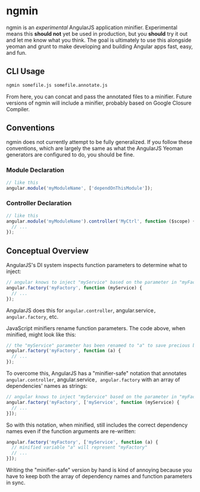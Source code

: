 # ngmin
ngmin is an _experimental_ AngularJS application minifier. Experimental means this **should not** yet be used in production, but you **should** try it out and let me know what you think. The goal is ultimately to use this alongside yeoman and grunt to make developing and building Angular apps fast, easy, and fun.

## CLI Usage

```bash
ngmin somefile.js somefile.annotate.js
```

From here, you can concat and pass the annotated files to a minifier. Future versions of ngmin will include a minifier, probably based on Google Closure Compiler.

## Conventions
ngmin does not currently attempt to be fully generalized. If you follow these conventions, which are largely the same as what the AngularJS Yeoman generators are configured to do, you should be fine.

### Module Declaration

```javascript
// like this
angular.module('myModuleName', ['dependOnThisModule']);
```

### Controller Declaration

```javascript
// like this
angular.module('myModuleName').controller('MyCtrl', function ($scope) {
  // ...
});
```

## Conceptual Overview
AngularJS's DI system inspects function parameters to determine what to inject:
```javascript
// angular knows to inject "myService" based on the parameter in "myFactory"
angular.factory('myFactory', function (myService) {
  // ...
});
```
AngularJS does this for `angular.controller`, angular.service`, angular.factory`, etc.

JavaScript minifiers rename function parameters. The code above, when minified, might look like this:
```javascript
// the "myService" parameter has been renamed to "a" to save precious bytes
angular.factory('myFactory', function (a) {
  // ...
});
```

To overcome this, AngularJS has a "minifier-safe" notation that annotates `angular.controller`, angular.service`, angular.factory` with an array of dependencies' names as strings:
```javascript
// angular knows to inject "myService" based on the parameter in "myFactory"
angular.factory('myFactory', ['myService', function (myService) {
  // ...
}]);
```

So with this notation, when minified, still includes the correct dependency names even if the function arguments are re-written:
```javascript
angular.factory('myFactory', ['myService', function (a) {
  // minified variable "a" will represent "myFactory"
  // ...
}]);
```

Writing the "minifier-safe" version by hand is kind of annoying because you have to keep both the array of dependency names and function parameters in sync.
